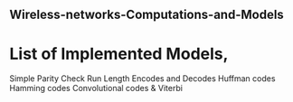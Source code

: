 ## Wireless-networks-Computations-and-Models

# List of Implemented Models,
Simple Parity Check
Run Length Encodes and Decodes
Huffman codes
Hamming codes
Convolutional codes & Viterbi 

